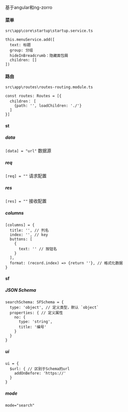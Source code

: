 基于angular和ng-zorro

#### 菜单

`src\app\core\startup\startup.service.ts`

```
this.menuService.add([
  text: 标题
  group: 分组
  hideInBreadcrumb：隐藏面包屑
  children: []
])
```

#### 路由

`src\app\routes\routes-routing.module.ts`

```
const routes: Routes = [{
  children： [
    {path: '', loadChildren: './'}
  ]
}]
```


#### st

##### data

`[data] = "url"` 数据源


##### req

`[req] = ""` 请求配置


##### res

`[res] = ""` 接收配置


##### columns

```
[columns] = {
  title: '', // 列名
  index: '', // key
  buttons: [
    {
      text: '' // 按钮名
    }
  ],
  format: (record.index) => {return ''}, // 格式化数据
}
```





#### sf

##### JSON Schema

```
searchSchema: SFSchema = {
  type: 'object', // 定义类型，默认 `object`
  properties: { // 定义属性
    no: {
      type: 'string',
      title: '编号'
    }
  }
}
```

##### ui

```
ui = {
  $url: { // 区别于Schema的url
    addOnBefore: 'https://'
  }
}
```

##### mode

`mode="search"`
